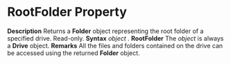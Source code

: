 
# RootFolder Property



 **Description**
Returns a  **Folder** object representing the root folder of a specified drive. Read-only.
 **Syntax**
 _object_ . **RootFolder**
The  _object_ is always a **Drive** object.
 **Remarks**
All the files and folders contained on the drive can be accessed using the returned  **Folder** object.
